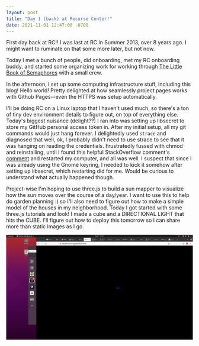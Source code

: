 ```yaml
---
layout: post
title: "Day 1 (back) at Recurse Center!"
date: 2021-11-01 12:47:00 -0700
---
```


First day back at RC!! I was last at RC in Summer 2013, over 8 years ago. I might want to ruminate on that some more later, but not now.

Today I met a bunch of people, did onboarding, met my RC onboarding buddy, and started some organizing work for working through [The Little Book of Semaphores](https://greenteapress.com/wp/semaphores/) with a small crew. 

In the afternoon, I set up some computing infrastructure stuff, including this blog! Hello world! Pretty delighted at how seamlessly project pages works with Github Pages--even the HTTPS was setup automatically.

I'll be doing RC on a Linux laptop that I haven't used much, so there's a ton of tiny dev environment details to figure out, on top of everything else. Today's biggest nuisance (delight??) I ran into was setting up libsecret to store my GitHub personal access token in. After my initial setup, all my git commands would just hang forever. I delightedly used `strace` and diagnosed that well, ok, I probably didn't need to use strace to see that it was hanging on reading the credentials. Frustratedly fussed with chmod and reinstalling, until I found this helpful StackOverflow comment's [comment](https://askubuntu.com/questions/773455/what-is-the-correct-way-to-use-git-with-gnome-keyring-and-https-repos#comment2203681_959662) and restarted my computer, and all was well. I suspect that since I was already using the Gnome keyring, I needed to kick it somehow after setting up libsecret, which restarting did for me. Would be curious to understand what actually happened though.

Project-wise I'm hoping to use three.js to build a sun mapper to visualize how the sun moves over the course of a day/year. I want to use this to help do garden planning :) so I'll also need to figure out how to make a simple model of the houses in my neighborhood. Today I got started with some three.js tutorials and look! I made a cube and a DIRECTIONAL LIGHT that hits the CUBE. I'll figure out how to deploy this tomorrow so I can share more than static images as I go.

![moving cube with light](https://raw.githubusercontent.com/zmagg/blog/gh-pages/_posts/cube.png)
